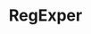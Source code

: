 ---
title: RegExper
direct_url: http://projects.calebevans.me/regexper/
categories: tools
description: Quickly test a regular expression
---